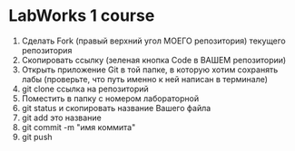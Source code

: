 # LabWorks 1 course
1. Сделать Fork (правый верхний угол МОЕГО репозитория) текущего репозитория
2. Скопировать ссылку (зеленая кнопка Code в ВАШЕМ репозитории)
3. Открыть приложение Git в той папке, в которую хотим сохранять лабы (проверьте, что путь именно к ней написан в терминале)
4. git clone ссылка на репозиторий
5. Поместить в папку с номером лабораторной
6. git status и скопировать название Вашего файла
7. git add это название
8. git commit -m "имя коммита"
9. git push
